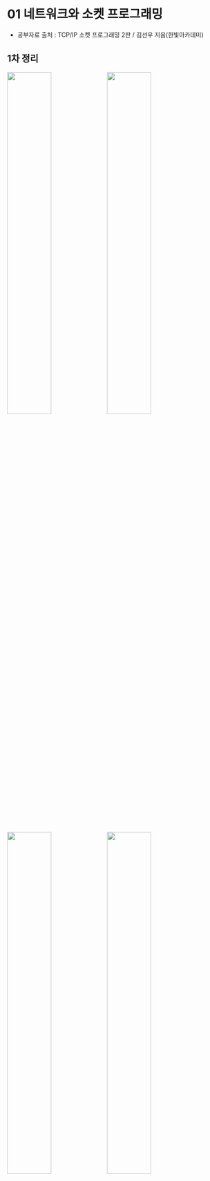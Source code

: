 # 01 네트워크와 소켓 프로그래밍    
* 공부자료 출처 : TCP/IP 소켓 프로그래밍 2판 / 김선우 지음(한빛아카데미)

## 1차 정리   
<img src = "https://github.com/minwn3318/Studying_ComputerScience/assets/123531300/671b064c-b0b7-417c-817f-eee5f8ada249.png" width ="45%" hight ="45%"> <img src = "https://github.com/minwn3318/Studying_ComputerScience/assets/123531300/f8952fab-3ffb-4107-ac5f-60cb496b416e.png" width ="45%" hight ="45%">   
<img src = "https://github.com/minwn3318/Studying_ComputerScience/assets/123531300/f6891533-6a01-4660-bbd8-14ebebf178ca.png" width ="45%" hight ="45%"> <img src = "https://github.com/minwn3318/Studying_ComputerScience/assets/123531300/ba9eaba8-8ef9-42e9-ad09-f2c24980988b.png" width ="45%" hight ="45%">   

